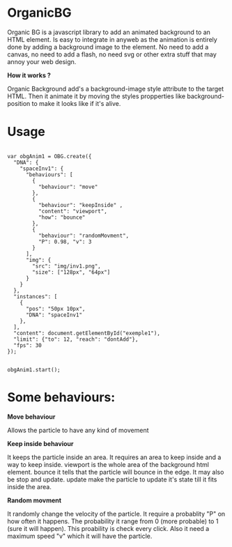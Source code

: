 OrganicBG
=========

Organic BG is a javascript library to add an animated background to an HTML element. Is easy to integrate in anyweb as the animation is entirely done by adding a background image to the element. No need to add a canvas, no need to add a flash, no need svg or other extra stuff that may annoy your web design.

**How it works ?**

Organic Background add's a background-image style attribute to the target HTML. Then it animate it by moving the styles propperties like background-position to make it looks like if it's alive.

Usage
=====

<code>
var obgAnim1 = OBG.create({
  "DNA": {
    "spaceInv1": {
      "behaviours": [
        {
          "behaviour": "move"
        },
        {
          "behaviour": "keepInside" ,
          "content": "viewport", 
          "how": "bounce"
        }, 
        {
          "behaviour": "randomMovment", 
          "P": 0.98, "v": 3
        }
      ],
      "img": {
        "src": "img/inv1.png",
        "size": ["128px", "64px"]
      }
    }
  },
  "instances": [
    {
      "pos": "50px 10px",
      "DNA": "spaceInv1"
    },
  ],
  "content": document.getElementById("exemple1"),
  "limit": {"to": 12, "reach": "dontAdd"},
  "fps": 30
});

obgAnim1.start();
</code>

Some behaviours:
===============

**Move behaviour**

Allows the particle to have any kind of movement

**Keep inside behaviour**

It keeps the particle inside an area. It requires an area to keep inside and a way to keep inside. viewport is the whole area of the background html element. bounce it tells that the particle will bounce in the edge. It may also be stop and update. update make the particle to update it's state till it fits inside the area.

**Random movment**

It randomly change the velocity of the particle. It require a probablity "P" on how often it happens. The probability it range from 0 (more probable) to 1 (sure it will happen). This proability is check every click. Also it need a maximum speed "v" which it will have the particle.


